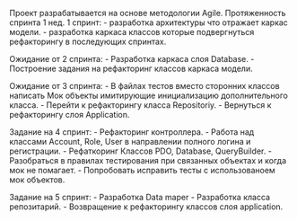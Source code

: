 Проект разрабатывается на основе методологии Agile. Протяженность спринта 1 нед.
1 спринт:
    - разработка архитектуры что отражает каркас модели.
    - разработка каркаса классов которые подвергнуться рефакторингу в 
      последующих спринтах.

Ожидание от 2 спринта:
    - Разработка каркаса слоя Database.
    - Построение задания на рефакторинг классов каркаса модели.

Ожидание от 3 спринта:
    - В файлах тестов вместо сторонних классов написать Мок объекты
      имитирующие инициализацию дополнительного класса.
    - Перейти к рефакторингу класса Repositoriy.
    - Вернуться к рефакторингу слоя Application.



Задание на 4 спринт:
    - Рефакторинг контроллера.
    - Работа над классами Account, Role, User в направлении
      полного логина и регистрации.
    - Рефаткоринг Классов PDO, Database, QueryBuilder.
    - Разобраться в правилах тестирования при связанных
      объектах и когда мок не помагает.
    - Попробовать исправить тесты с использованоем мок объектов.

Задание на 5 спринт:
    - Разработка Data maper
    - Разработка класса репозитарий.
    - Возвращение к рефакторингу классов
      слоя application.